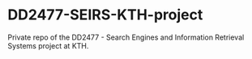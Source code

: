 # DD2477-SEIRS-KTH-project
Private repo of the DD2477 - Search Engines and Information Retrieval Systems project at KTH.

